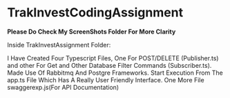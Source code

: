 # TrakInvestCodingAssignment

<b>Please Do Check My ScreenShots Folder For More Clarity</b>

Inside TrakInvestAssignment Folder:

I Have Created Four Typescript Files, One For POST/DELETE (Publisher.ts) and other For Get and Other Database Filter Commands (Subscriber.ts).
Made Use Of Rabbitmq And Postgre Frameworks.
Start Execution From The app.ts File Which Has A Really User Friendly Interface.
One More File swaggerexp.js(For API Documentation)
